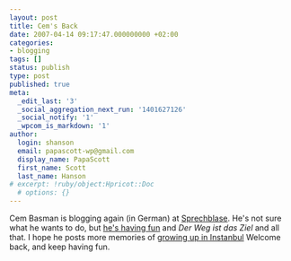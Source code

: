 ```yaml
---
layout: post
title: Cem's Back
date: 2007-04-14 09:17:47.000000000 +02:00
categories:
- blogging
tags: []
status: publish
type: post
published: true
meta:
  _edit_last: '3'
  _social_aggregation_next_run: '1401627126'
  _social_notify: '1'
  _wpcom_is_markdown: '1'
author:
  login: shanson
  email: papascott-wp@gmail.com
  display_name: PapaScott
  first_name: Scott
  last_name: Hanson
# excerpt: !ruby/object:Hpricot::Doc
  # options: {}
---
```

<p>Cem Basman is blogging again (in German) at <a href="http://sprechblase.wordpress.com/">Sprechblase</a>. He's not sure what he wants to do, but <a href="http://sprechblase.wordpress.com/2007/04/13/ja-es-macht-viel-mehr-spass/">he's having fun</a> and <em>Der Weg ist das Ziel</em> and all that. I hope he posts more memories of <a href="http://sprechblase.wordpress.com/2007/04/12/konigsblau/.">growing up in Instanbul</a> Welcome back, and keep having fun.</p>

